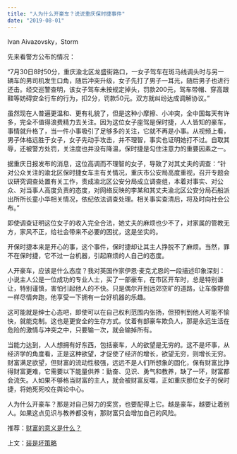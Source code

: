 ```yaml
---
title: "人为什么开豪车？说说重庆保时捷事件"
date: "2019-08-01"
---
```


Ivan Aivazovsky，Storm

  

先来看警方公布的情况：

“7月30日8时50分，重庆渝北区龙盛街路口，一女子驾车在斑马线调头时与另一辆车的男司机发生口角，随后冲突升级，女子先打了男子一耳光，随后男子也进行还击。经交巡警查明，该女子驾车未按规定掉头，罚款200元，驾车带帽、穿高跟鞋等妨碍安全行车的行为，扣2分，罚款50元。双方就纠纷达成调解协议。”

虽然现在人普遍更温和、更有礼貌了，但是这种小摩擦、小冲突，全中国每天有许多，完全不值得浪费精力去关注。因为这位女子座驾是保时捷，人人皆知的豪车，事情就升格了，当一件小事吸引了足够多的关注，它就不再是小事。从视频上看，男子体格远胜于女子，女子先动手攻击，并不理智，事实也证明她打不过。自取其辱，还被警方处罚，关注度也并没有降温，保时捷是勾住注意力的重要因素之一。

据重庆日报发布的消息，这位高调而不理智的女子，导致了对其丈夫的调查：“针对公众关注的渝北区保时捷女车主有关情况，重庆市公安局高度重视，召开专题会议研究调查处置有关工作，责成渝北区公安分局成立调查组，本着对事实、对公众、对当事人高度负责的态度，对网络反映的李某和其丈夫渝北区公安分局石船派出所所长童小华相关情况，依纪依法调查处理。相关事实查清后，将及时向社会公布。”

即使调查证明这位女子的收入完全合法，她丈夫的麻烦也少不了，对家属的管教无方，家风不正，给社会带来不必要的困扰，这是坐实的。

开保时捷本来是开心的事，这个事件，保时捷却让其主人挣脱不了麻烦。当然，罪不在保时捷，它不过一台机器，引起麻烦的人自己的态度。

人开豪车，应该是什么态度？我对英国作家伊恩·麦克尤恩的一段描述印象深刻：小说主人公是一位成功的专业人士，买了一部豪车，在市区开车时，总是特别谦让，特别谨慎，害怕引起他人的不快。只是偶尔开到远郊空旷的道路，让车像野兽一样尽情奔跑，他享受一下拥有一台好机器的乐趣。

这可能就是绅士心态吧，即使可以在自己权利范围内张扬，但预判到他人可能不愉快，就能克制。这也是更安全的生存方式。仗着有部豪车欺负人，那是永远生活在危险的激情与冲突之中，只要输一次，就会输掉所有。

当能力达到，人人想拥有好东西，包括豪车，人的欲望是无穷的。这不是坏事，从经济学的角度看，正是这种欲望，才促使了经济的增长，欲望无穷，则增长无穷。财富满足欲望，但财富的流动性极强，远远不是人们所想象的固化，保有财富比挣得财富更难，它需要以下能量供养：勤奋、见识、勇气和教养，缺了一环，财富都会流失。人如果不够格当财富的主人，就会被财富反噬，正如重庆那位女子的保时捷，将她死死咬在舆论中心。

人为什么开豪车？那是对自己努力的奖赏，也要配得上它。越是豪车，越要让着别人。如果这点见识与教养都没有，那财富只会增加自己的风险。

  

推荐：[财富的意义是什么？](http://mp.weixin.qq.com/s?__biz=MjM5NDU0Mjk2MQ==&mid=2651625687&idx=1&sn=cca233ca4c915b91c81f1ad5c14a89c1&chksm=bd7e1cc98a0995df80cd1d77bc54c406ea365c9b1622b42577e3d193eb8eb8c9e84a8f1107d6&scene=21#wechat_redirect)  

上文：[装是坏策略](http://mp.weixin.qq.com/s?__biz=MjM5NDU0Mjk2MQ==&mid=2651634375&idx=1&sn=fb90c05690c821f9606aa5bea1db0423&chksm=bd7e3ed98a09b7cfb6380b864df089b95d2c37cea137b9818c76faed9854055ed9acec3bb30f&scene=21#wechat_redirect)

